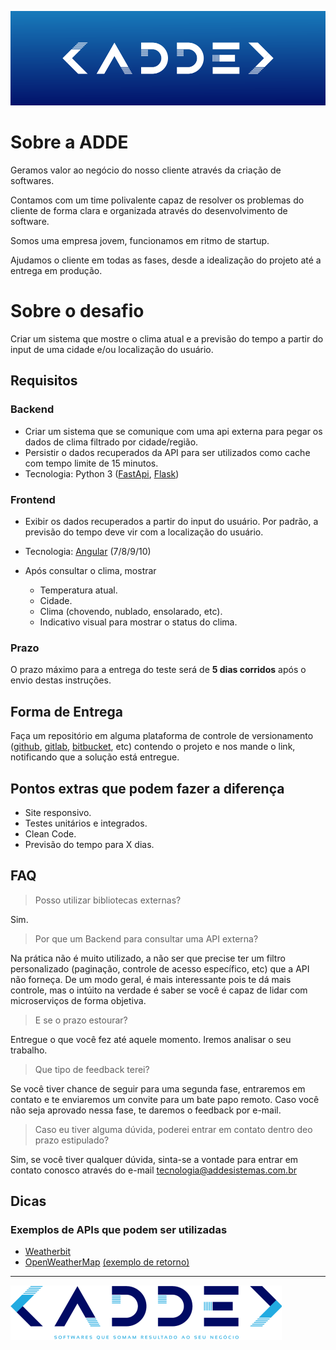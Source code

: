 
![logo header](logo_ADDE_header.png)

# Sobre a ADDE

Geramos valor ao negócio​ do nosso cliente através da criação de softwares.

Contamos com um time ​polivalente​ capaz de resolver os problemas do cliente de forma clara​ e organizada ​através do desenvolvimento de software.

Somos uma empresa jovem, funcionamos em ritmo de startup.

Ajudamos o cliente em todas as fases, desde a idealização​ do projeto até a entrega ​em produção.

# Sobre o desafio

Criar um sistema que mostre o clima atual e a previsão do tempo a partir do input de uma cidade e/ou localização do usuário.

## Requisitos

### Backend

* Criar um sistema que se comunique com uma api externa para pegar os dados de clima filtrado por cidade/região.
* Persistir o dados recuperados da API para ser utilizados como cache com tempo limite de 15 minutos.
* Tecnologia: Python 3 ([FastApi](https://fastapi.tiangolo.com/), [Flask](https://flask.palletsprojects.com/en/1.1.x/))

### Frontend

* Exibir os dados recuperados a partir do input do usuário. Por padrão, a previsão do tempo deve vir com a localização do usuário.
* Tecnologia: [Angular](https://angular.io/) (7/8/9/10)

* Após consultar o clima, mostrar
  * Temperatura atual.
  * Cidade.
  * Clima (chovendo, nublado, ensolarado, etc).
  * Indicativo visual para mostrar o status do clima.

### Prazo

O prazo máximo para a entrega do teste será de **5 dias corridos** após o envio destas instruções.

## Forma de Entrega

Faça um repositório em alguma plataforma de controle de versionamento ([github](https://github.com), [gitlab](https://about.gitlab.com/), [bitbucket](https://bitbucket.org/), etc) contendo o projeto e nos mande o link, notificando que a solução está entregue.

## Pontos extras que podem fazer a diferença

* Site responsivo.
* Testes unitários e integrados.
* Clean Code.
* Previsão do tempo para X dias.

## FAQ

>Posso utilizar bibliotecas externas?

Sim.

> Por que um Backend para consultar uma API externa?

Na prática não é muito utilizado, a não ser que precise ter um filtro personalizado (paginação, controle de acesso específico, etc) que a API não forneça. De um modo geral, é mais interessante pois te dá mais controle, mas o intúito na verdade é saber se você é capaz de lidar com microserviços de forma objetiva.

> E se o prazo estourar?

 Entregue o que você fez até aquele momento. Iremos analisar o seu trabalho.

> Que tipo de feedback terei?

 Se você tiver chance de seguir para uma segunda fase, entraremos em contato e te enviaremos um convite para um bate papo remoto. Caso você não seja aprovado nessa fase, te daremos o feedback por e-mail.

> Caso eu tiver alguma dúvida, poderei entrar em contato dentro deo prazo estipulado?

 Sim, se você tiver qualquer dúvida, sinta-se a vontade para entrar em contato conosco através do e-mail tecnologia@addesistemas.com.br

## Dicas

### Exemplos de APIs que podem ser utilizadas

* [Weatherbit](https://www.weatherbit.io/)
* [OpenWeatherMap](https://rapidapi.com/community/api/open-weather-map)
            [(exemplo de retorno)](http://api.openweathermap.org/data/2.5/weather?q=São%20paulo,br&lang=pt_br&units=metric&appid=aaa1129fc07f4aacb6763552a1f84c0b)

***
![logo footer](logo_ADDE_490x90.png)
